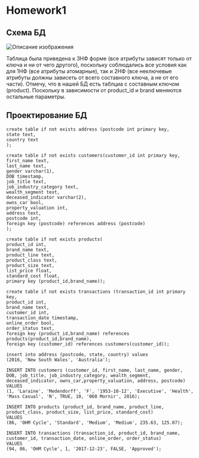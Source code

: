 # Homework1

## Схема БД
![Описание изображения]()

Таблица была приведена к 3НФ форме (все атрибуты зависят только от ключа и ни от чего другого), поскольку соблюдались все условия как для 1НФ (все атрибуты атомарные), так и 2НФ (все неключевые атрибуты должны зависеть от всего составного ключа, а не от его части). Отмечу, что в нашей БД есть таблциа с составным ключом (product). Поскольку в зависимости от product_id и brand меняются остальные параметры.
## Проектирование БД

```
create table if not exists address (postcode int primary key,
state text,
country text
);

create table if not exists customers(customer_id int primary key,
first_name text,
last_name text,
gender varchar(1),
DOB timestamp,
job_title text,
job_industry_category text,
wealth_segment text,
deceased_indicator varchar(2),
owns_car bool,
property_valuation int,
address text,
postcode int,
foreign key (postcode) references address (postcode)
);

create table if not exists products(
product_id int,
brand_name text,
product_line text,
product_class text,
product_size text,
list_price float,
standard_cost float,
primary key (product_id,brand_name));

create table if not exists transactions (transaction_id int primary key,
product_id int,
brand_name text,
customer_id int,
transaction_date timestamp,
online_order bool,
order_status text,
foreign key (product_id,brand_name) references products(product_id,brand_name),
foreign key (customer_id) references customers(customer_id));

insert into address (postcode, state, country) values
(2016, 'New South Wales', 'Australia');

INSERT INTO customers (customer_id, first_name, last_name, gender, DOB, job_title, job_industry_category, wealth_segment, deceased_indicator, owns_car,property_valuation, address, postcode)
VALUES
(1, 'Laraine', 'Medendorff', 'F', '1953-10-12', 'Executive', 'Health', 'Mass Casual', 'N', TRUE, 10, '060 Mornir', 2016);

INSERT INTO products (product_id, brand_name, product_line, product_class, product_size, list_price, standard_cost)
VALUES
(86, 'OHM Cycle', 'Standard', 'Medium', 'Medium', 235.63, 125.07);

INSERT INTO transactions (transaction_id, product_id, brand_name, customer_id, transaction_date, online_order, order_status)
VALUES
(94, 86, 'OHM Cycle', 1, '2017-12-23', FALSE, 'Approved');








```
